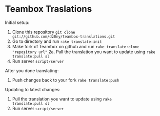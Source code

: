 # Teambox Traslations

Initial setup:

1. Clone this repository <code>git clone git://github.com/dz0ny/teambox-translations.git</code>
2. Go to directory and run <code>rake translate:init</code> 
3. Make fork of Teambox on github and run <code>rake translate:clone "repository url"</code> 
2a. Pull the translation you want to update using <code>rake translate:pull sl</code> 
3. Run server <code>script/server</code> 

After you done translating:

1. Push changes back to your fork <code>rake translate:push</code>  

Updating to latest changes:

1. Pull the translation you want to update using <code>rake translate:pull sl</code>  
3. Run server <code>script/server</code> 